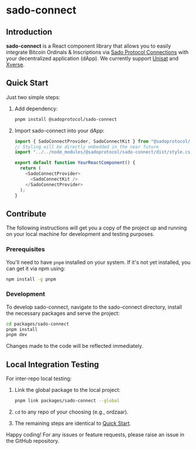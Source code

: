 # sado-connect

## Introduction

**sado-connect** is a React component library that allows you to easily integrate Bitcoin Ordinals & Inscriptions via [Sado Protocol Connections](https://sado.space) with your decentralized application (dApp). We currently support [Unisat](https://unisat.io) and [Xverse](https://www.xverse.app).

## Quick Start

Just two simple steps:

1.  Add dependency:

    ```bash
    pnpm install @sadoprotocol/sado-connect
    ```

2.  Import sado-connect into your dApp:

    ```javascript
    import { SadoConnectProvider, SadoConnectKit } from "@sadoprotocol/sado-connect";
    // Styling will be directly embedded in the near future
    import "../../node_modules/@sadoprotocol/sado-connect/dist/style.css";

    export default function YourReactComponent() {
      return (
        <SadoConnectProvider>
          <SadoConnectKit />
        </SadoConnectProvider>
      );
    }
    ```

## Contribute

The following instructions will get you a copy of the project up and running on your local machine for development and testing purposes.

### Prerequisites

You'll need to have `pnpm` installed on your system. If it's not yet installed, you can get it via npm using:

```bash
npm install -g pnpm
```

### Development

To develop sado-connect, navigate to the sado-connect directory, install the necessary packages and serve the project:

```bash
cd packages/sado-connect
pnpm install
pnpm dev
```

Changes made to the code will be reflected immediately.

## Local Integration Testing

For inter-repo local testing:

1. Link the global package to the local project:

   ```bash
   pnpm link packages/sado-connect --global
   ```

2. `cd` to any repo of your choosing (e.g., ordzaar).

3. The remaining steps are identical to [Quick Start](#quick-start).

Happy coding! For any issues or feature requests, please raise an issue in the GitHub repository.
